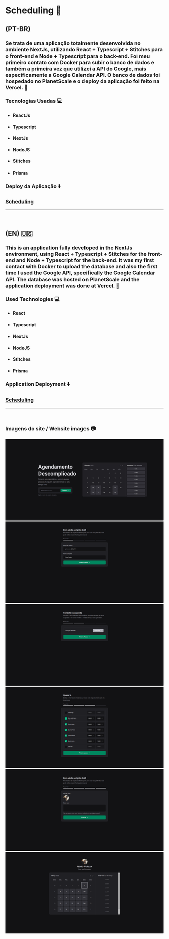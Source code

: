 # Scheduling :date:

## (PT-BR)

### Se trata de uma aplicação totalmente desenvolvida no ambiente NextJs, utilizando React + Typescript + Stitches para o front-end e Node + Typescript para o back-end. Foi meu primeiro contato com Docker para subir o banco de dados e também a primeira vez que utilizei a API do Google, mais especificamente a Google Calendar API. O banco de dados foi hospedado no PlanetScale e o deploy da aplicação foi feito na Vercel. :bookmark_tabs:

### Tecnologias Usadas :computer:

- ####  ReactJs
- ####  Typescript
- ####  NextJs
- ####  NodeJS
- ####  Stitches
- ####  Prisma

### Deploy da Aplicação :arrow_down:

### [Scheduling](https://scheduling-nine.vercel.app)
<hr>
<br>

## (EN) :us:

### This is an application fully developed in the NextJs environment, using React + Typescript + Stitches for the front-end and Node + Typescript for the back-end. It was my first contact with Docker to upload the database and also the first time I used the Google API, specifically the Google Calendar API. The database was hosted on PlanetScale and the application deployment was done at Vercel. :bookmark_tabs:

### Used Technologies :computer:

- ####  React
- ####  Typescript
- ####  NextJs
- ####  NodeJS
- ####  Stitches
- ####  Prisma

### Application Deployment :arrow_down:

### [Scheduling](https://scheduling-nine.vercel.app)

<hr>
<br>

### Imagens do site / Website images :camera:

<div>
  <img src="https://raw.githubusercontent.com/PedroFurlann/ignite-call/main/src/images/home.png" />

  <img src="https://raw.githubusercontent.com/PedroFurlann/ignite-call/main/src/images/firstRegister.png" />

  <img src="https://raw.githubusercontent.com/PedroFurlann/ignite-call/main/src/images/twoRegister.png" />

  <img src="https://raw.githubusercontent.com/PedroFurlann/ignite-call/main/src/images/threeRegister.png" />

  <img src="https://raw.githubusercontent.com/PedroFurlann/ignite-call/main/src/images/fourRegister.png" />

  <img src="https://raw.githubusercontent.com/PedroFurlann/ignite-call/main/src/images/calendar.png" />
</div>
